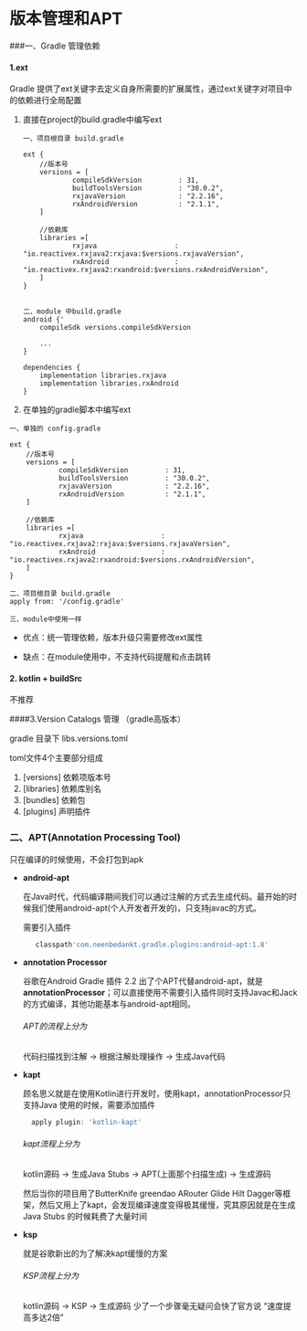 # 版本管理和APT

###一、Gradle 管理依赖

#### 1.ext

Gradle 提供了ext关键字去定义自身所需要的扩展属性，通过ext关键字对项目中的依赖进行全局配置

1. 直接在project的build.gradle中编写ext

   ```
   一、项目根目录 build.gradle
   
   ext {
       //版本号
       versions = [
               compileSdkVersion         : 31,
               buildToolsVersion         : "30.0.2",
               rxjavaVersion             : "2.2.16",
               rxAndroidVersion          : "2.1.1",
       ]
   
       //依赖库
       libraries =[
               rxjava                   : "io.reactivex.rxjava2:rxjava:$versions.rxjavaVersion",
               rxAndroid                : "io.reactivex.rxjava2:rxandroid:$versions.rxAndroidVersion",
       ]
   }
   
   
   二、module 中build.gradle
   android {'
       compileSdk versions.compileSdkVersion
   
       ...
   }
   
   dependencies {
       implementation libraries.rxjava
       implementation libraries.rxAndroid
   }
   ```

   

2. 在单独的gradle脚本中编写ext

```
一、单独的 config.gradle

ext {
    //版本号
    versions = [
            compileSdkVersion         : 31,
            buildToolsVersion         : "30.0.2",
            rxjavaVersion             : "2.2.16",
            rxAndroidVersion          : "2.1.1",
    ]

    //依赖库
    libraries =[
            rxjava                   : "io.reactivex.rxjava2:rxjava:$versions.rxjavaVersion",
            rxAndroid                : "io.reactivex.rxjava2:rxandroid:$versions.rxAndroidVersion",
    ]
}

二、项目根目录 build.gradle
apply from: '/config.gradle'

三、module中使用一样
```

* 优点：统一管理依赖，版本升级只需要修改ext属性

* 缺点：在module使用中，不支持代码提醒和点击跳转

#### 2. kotlin + buildSrc

不推荐



####3.Version Catalogs 管理 （gradle高版本）

gradle 目录下 libs.versions.toml

toml文件4个主要部分组成

1. [versions] 依赖项版本号
2. [libraries] 依赖库别名
3. [bundles] 依赖包
4. [plugins] 声明插件



### 二、APT(Annotation Processing Tool)

只在编译的时候使用，不会打包到apk

* **android-apt**

  在Java时代，代码编译期间我们可以通过注解的方式去生成代码。最开始的时候我们使用android-apt(个人开发者开发的)，只支持javac的方式。

  需要引入插件

  ```groovy
     classpath'com.neenbedankt.gradle.plugins:android-apt:1.8'
  ```

* **annotation Processor**

  谷歌在Android Gradle 插件 2.2 出了个APT代替android-apt，就是**annotationProcessor**；可以直接使用不需要引入插件同时支持Javac和Jack的方式编译，其他功能基本与android-apt相同。

  ###### APT的流程上分为

  代码扫描找到注解 -> 根据注解处理操作 -> 生成Java代码

* **kapt**

  顾名思义就是在使用Kotlin进行开发时，使用kapt，annotationProcessor只支持Java
  使用的时候，需要添加插件

  ```groovy
    apply plugin: 'kotlin-kapt'
  ```

  ###### kapt流程上分为

  kotlin源码 -> 生成Java Stubs -> APT(上面那个扫描生成) -> 生成源码

  然后当你的项目用了ButterKnife greendao ARouter  Glide Hilt Dagger等框架，然后又用上了kapt，会发现编译速度变得极其缓慢，究其原因就是在生成Java Stubs 的时候耗费了大量时间

* **ksp**

  就是谷歌新出的为了解决kapt缓慢的方案

  ###### KSP流程上分为

  kotlin源码 -> KSP -> 生成源码
  少了一个步骤毫无疑问会快了官方说 “速度提高多达2倍”